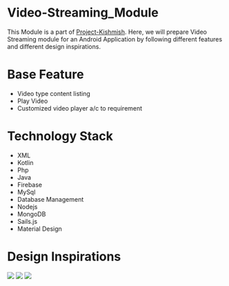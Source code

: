 # Video-Streaming_Module

This Module is a part of [Project-Kishmish](https://github.com/kiwismedia/Project-Kishmish). Here, we will prepare Video Streaming module for an Android Application by following different features and different design inspirations.

# Base Feature
- Video type content listing
- Play Video
- Customized video player a/c to requirement

# Technology Stack
- XML
- Kotlin
- Php
- Java
- Firebase
- MySql
- Database Management
- Nodejs
- MongoDB
- Sails.js
- Material Design

# Design Inspirations

![](https://i.pinimg.com/564x/d7/4f/e8/d74fe8b8893d8bf08d09fe84f4fec600.jpg) ![](https://i.pinimg.com/564x/06/fb/14/06fb149d961bea6bb6c4aec541fc232d.jpg) 
![](https://i.pinimg.com/564x/8d/12/01/8d1201b2faed164e4231fedb68517fd4.jpg)
